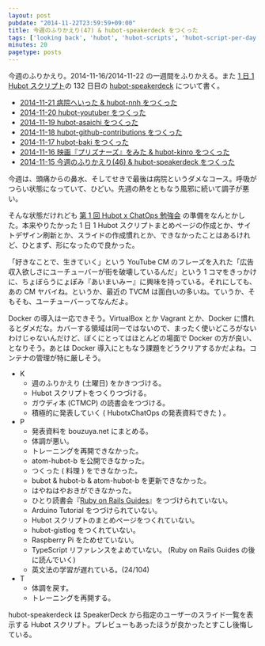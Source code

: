 ```yaml
---
layout: post
pubdate: "2014-11-22T23:59:59+09:00"
title: 今週のふりかえり(47) & hubot-speakerdeck をつくった
tags: ['looking back', 'hubot', 'hubot-scripts', 'hubot-script-per-day']
minutes: 20
pagetype: posts
---
```

今週のふりかえり。2014-11-16/2014-11-22 の一週間をふりかえる。また [1 日 1 Hubot スクリプト][hubot-script-per-day]の 132 日目の [hubot-speakerdeck][gh:bouzuya/hubot-speakerdeck] について書く。

- [2014-11-21 病院へいった & hubot-nnh をつくった][2014-11-21]
- [2014-11-20 hubot-youtuber をつくった][2014-11-20]
- [2014-11-19 hubot-asaichi をつくった][2014-11-19]
- [2014-11-18 hubot-github-contributions をつくった][2014-11-18]
- [2014-11-17 hubot-baki をつくった][2014-11-17]
- [2014-11-16 映画『プリズナーズ』をみた & hubot-kinro をつくった][2014-11-16]
- [2014-11-15 今週のふりかえり(46) & hubot-speakerdeck をつくった][2014-11-15]

今週は、頭痛からの鼻水、そしてせきで最後は病院というダメなコース。呼吸がつらい状態になっていて、ひどい。先週の熱をともなう風邪に続いて調子が悪い。

そんな状態だけれども [第 1 回 Hubot x ChatOps 勉強会](http://connpass.com/event/9370/) の準備をなんとかした。本来やりたかった 1 日 1 Hubot スクリプトまとめページの作成とか、サイトデザイン刷新とか、スライドの作成慣れとか、できなかったことはあるけれど、ひとまず、形になったので良かった。

「好きなことで、生きていく」という YouTube CM のフレーズを入れた「広告収入欲しさにユーチューバーが街を破壊しているんだ」という 1 コマをきっかけに、ちょぼらうにょぽみ『あいまいみー』に興味を持っている。それにしても、あの CM ヤバイね。というか、最近の TVCM は面白いの多いね。ていうか、そもそも、ユーチューバーってなんだよ。

Docker の導入は一応できそう。VirtualBox とか Vagrant とか、Docker に慣れるとダメだな。カバーする領域は同一ではないので、まったく使いどころがないわけじゃないんだけど、ぼくにとってはほとんどの場面で Docker の方が良い、となりそう。あとは Docker 導入にともなう課題をどうクリアするかだよね。コンテナの管理が特に厳しそう。

- K
  - 週のふりかえり (土曜日) をかきつづける。
  - Hubot スクリプトをつくりつづける。
  - ガウディ本 (CTMCP) の読書会をつづける。
  - 積極的に発表していく ( HubotxChatOps の発表資料できた ) 。
- P
  - 発表資料を bouzuya.net にまとめる。
  - 体調が悪い。
  - トレーニングを再開できなかった。
  - atom-hubot-b を公開できなかった。
  - つくった ( 料理 ) をできなかった。
  - bubot & hubot-b & atom-hubot-b を更新できなかった。
  - はやねはやおきができなかった。
  - ひとり読書会『[Ruby on Rails Guides][hitoridokusho/books/railsguides]』をつづけられていない。
  - Arduino Tutorial をつづけられていない。
  - Hubot スクリプトのまとめページをつくれていない。
  - hubot-gistlog をつくれていない。
  - Raspberry Pi をためせていない。
  - TypeScript リファレンスをよめていない。 (Ruby on Rails Guides の後に読んでいく)
  - 英文法の学習が遅れている。(24/104)
- T
  - 体調を戻す。
  - トレーニングを再開する。

hubot-speakerdeck は SpeakerDeck から指定のユーザーのスライド一覧を表示する Hubot スクリプト。プレビューもあったほうが良かったとすこし後悔している。

[2014-11-21]: http://blog.bouzuya.net/2014/11/21/
[2014-11-20]: http://blog.bouzuya.net/2014/11/20/
[2014-11-19]: http://blog.bouzuya.net/2014/11/19/
[2014-11-18]: http://blog.bouzuya.net/2014/11/18/
[2014-11-17]: http://blog.bouzuya.net/2014/11/17/
[2014-11-16]: http://blog.bouzuya.net/2014/11/16/
[2014-11-15]: http://blog.bouzuya.net/2014/11/15/
[hitoridokusho/books/railsguides]: http://guides.rubyonrails.org/
[gh:bouzuya/hubot-speakerdeck]: https://github.com/bouzuya/hubot-speakerdeck
[hubot-script-per-day]: http://blog.bouzuya.net/posts?tags=hubot-script-per-day
